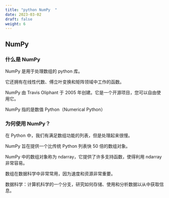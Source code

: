 ```yaml
---
title: "python NumPy  "
date: 2023-03-02
draft: false
weight: 6
---
```



## NumPy 

### 什么是 NumPy

NumPy 是用于处理数组的 python 库。

它还拥有在线性代数、傅立叶变换和矩阵领域中工作的函数。

NumPy 由 Travis Oliphant 于 2005 年创建。它是一个开源项目，您可以自由使用它。

NumPy 指的是数值 Python（Numerical Python）


### 为何使用 NumPy？

在 Python 中，我们有满足数组功能的列表，但是处理起来很慢。

NumPy 旨在提供一个比传统 Python 列表快 50 倍的数组对象。

NumPy 中的数组对象称为 ndarray，它提供了许多支持函数，使得利用 ndarray 非常容易。

数组在数据科学中非常常用，因为速度和资源非常重要。

数据科学：计算机科学的一个分支，研究如何存储、使用和分析数据以从中获取信息。


